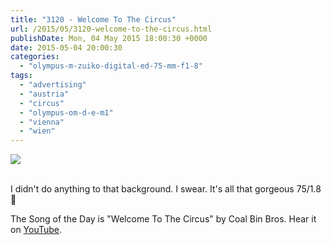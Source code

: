 ```yaml
---
title: "3120 - Welcome To The Circus"
url: /2015/05/3120-welcome-to-the-circus.html
publishDate: Mon, 04 May 2015 18:00:30 +0000
date: 2015-05-04 20:00:30
categories: 
  - "olympus-m-zuiko-digital-ed-75-mm-f1-8"
tags: 
  - "advertising"
  - "austria"
  - "circus"
  - "olympus-om-d-e-m1"
  - "vienna"
  - "wien"
---
```

<div class="container">
<div class="center"><a target="_blank" href="https://d25zfm9zpd7gm5.cloudfront.net/1200x1200/2015/20150414_154147_lr.jpg"><img src="https://d25zfm9zpd7gm5.cloudfront.net/0600x0600/2015/20150414_154147_lr.jpg" /></a></div>
</div>
<br />

I didn't do anything to that background. I swear. It's all that gorgeous 75/1.8 🙂

The Song of the Day is "Welcome To The Circus" by Coal Bin Bros. Hear it on <a href="https://www.youtube.com/watch?v=kqcyDqE5JuE" target="_blank">YouTube</a>.


